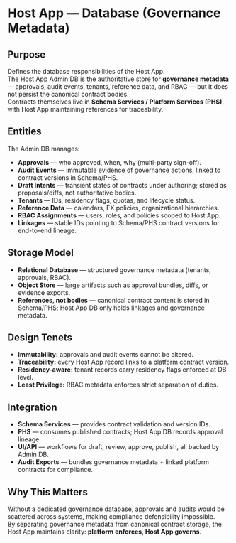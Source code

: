 # Host App — Database (Governance Metadata)

## Purpose
Defines the database responsibilities of the Host App.  
The Host App Admin DB is the authoritative store for **governance metadata** — approvals, audit events, tenants, reference data, and RBAC — but it does not persist the canonical contract bodies.  
Contracts themselves live in **Schema Services / Platform Services (PHS)**, with Host App maintaining references for traceability.

## Entities
The Admin DB manages:
- **Approvals** — who approved, when, why (multi-party sign-off).  
- **Audit Events** — immutable evidence of governance actions, linked to contract versions in Schema/PHS.  
- **Draft Intents** — transient states of contracts under authoring; stored as proposals/diffs, not authoritative bodies.  
- **Tenants** — IDs, residency flags, quotas, and lifecycle status.  
- **Reference Data** — calendars, FX policies, organizational hierarchies.  
- **RBAC Assignments** — users, roles, and policies scoped to Host App.  
- **Linkages** — stable IDs pointing to Schema/PHS contract versions for end-to-end lineage.

## Storage Model
- **Relational Database** — structured governance metadata (tenants, approvals, RBAC).  
- **Object Store** — large artifacts such as approval bundles, diffs, or evidence exports.  
- **References, not bodies** — canonical contract content is stored in Schema/PHS; Host App DB only holds linkages and governance metadata.

## Design Tenets
- **Immutability:** approvals and audit events cannot be altered.  
- **Traceability:** every Host App record links to a platform contract version.  
- **Residency-aware:** tenant records carry residency flags enforced at DB level.  
- **Least Privilege:** RBAC metadata enforces strict separation of duties.  

## Integration
- **Schema Services** — provides contract validation and version IDs.  
- **PHS** — consumes published contracts; Host App DB records approval lineage.  
- **UI/API** — workflows for draft, review, approve, publish, all backed by Admin DB.  
- **Audit Exports** — bundles governance metadata + linked platform contracts for compliance.  

## Why This Matters
Without a dedicated governance database, approvals and audits would be scattered across systems, making compliance defensibility impossible.  
By separating governance metadata from canonical contract storage, the Host App maintains clarity: **platform enforces, Host App governs**.
